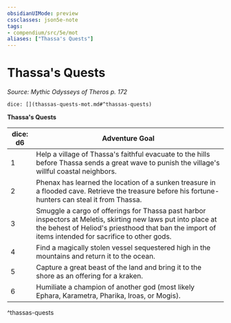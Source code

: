 ```yaml
---
obsidianUIMode: preview
cssclasses: json5e-note
tags:
- compendium/src/5e/mot
aliases: ["Thassa's Quests"]
---
```

# Thassa's Quests
*Source: Mythic Odysseys of Theros p. 172* 

`dice: [](thassas-quests-mot.md#^thassas-quests)`

**Thassa's Quests**

| dice: d6 | Adventure Goal |
|----------|----------------|
| 1 | Help a village of Thassa's faithful evacuate to the hills before Thassa sends a great wave to punish the village's willful coastal neighbors. |
| 2 | Phenax has learned the location of a sunken treasure in a flooded cave. Retrieve the treasure before his fortune-hunters can steal it from Thassa. |
| 3 | Smuggle a cargo of offerings for Thassa past harbor inspectors at Meletis, skirting new laws put into place at the behest of Heliod's priesthood that ban the import of items intended for sacrifice to other gods. |
| 4 | Find a magically stolen vessel sequestered high in the mountains and return it to the ocean. |
| 5 | Capture a great beast of the land and bring it to the shore as an offering for a kraken. |
| 6 | Humiliate a champion of another god (most likely Ephara, Karametra, Pharika, Iroas, or Mogis). |
^thassas-quests